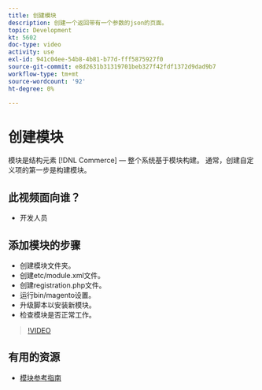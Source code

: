 ```yaml
---
title: 创建模块
description: 创建一个返回带有一个参数的json的页面。
topic: Development
kt: 5602
doc-type: video
activity: use
exl-id: 941c04ee-54b8-4b81-b77d-fff5875927f0
source-git-commit: e8d2631b31319701beb327f42fdf1372d9dad9b7
workflow-type: tm+mt
source-wordcount: '92'
ht-degree: 0%

---
```


# 创建模块

模块是结构元素 [!DNL Commerce]  — 整个系统基于模块构建。 通常，创建自定义项的第一步是构建模块。

## 此视频面向谁？

- 开发人员

## 添加模块的步骤

- 创建模块文件夹。
- 创建etc/module.xml文件。
- 创建registration.php文件。
- 运行bin/magento设置。
- 升级脚本以安装新模块。
- 检查模块是否正常工作。

>[!VIDEO](https://video.tv.adobe.com/v/35792?quality=12&learn=on)

## 有用的资源

- [模块参考指南](https://developer.adobe.com/commerce/php/module-reference/)
